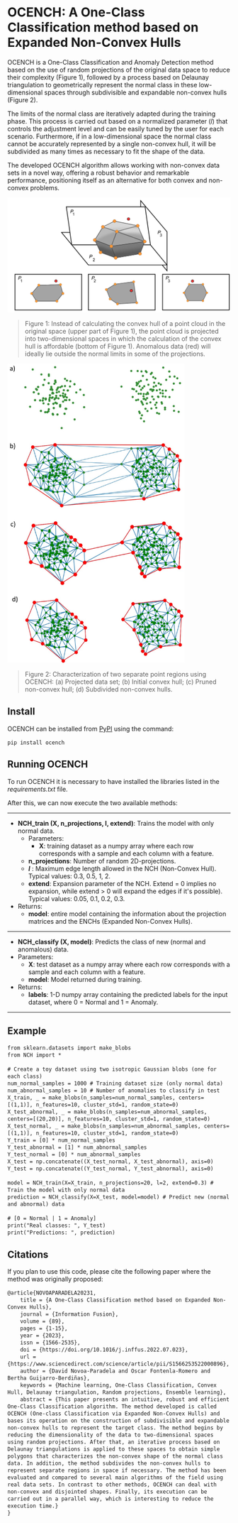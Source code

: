 # OCENCH: A One-Class Classification method based on Expanded Non-Convex Hulls

OCENCH is a One-Class Classification and Anomaly Detection method based on the use of random projections of the original data space to reduce their complexity (Figure 1), followed by a process based on  Delaunay triangulation to geometrically represent the normal class in these low-dimensional spaces through subdivisible and expandable non-convex hulls (Figure 2). 

The limits of the normal class are iteratively adapted during the training phase. This process is carried out based on a normalized parameter (*l*) that controls the adjustment level and can be easily tuned by the user for each scenario.  Furthermore, if in a low-dimensional space the normal class cannot be accurately represented by a single non-convex hull, it will be subdivided as many times as necessary to fit the shape of the data.  

The developed OCENCH algorithm allows working with non-convex data sets in a novel way, offering a robust behavior and remarkable performance, positioning itself as an alternative for both convex and non-convex problems. 


<img src="https://raw.githubusercontent.com/DavidNovoaP/OCENCH/main/figures/figure1.png" width="700">

> Figure 1: Instead of calculating the convex hull of a point cloud in the original space (upper part of Figure 1), the point cloud is projected into two-dimensional spaces in which the calculation of the convex hull is affordable (bottom of Figure 1). Anomalous data (red) will ideally lie outside the normal limits in some of the projections. 

<img src="https://github.com/DavidNovoaP/OCENCH/blob/main/figures/figure2.jpg" width="400">

> Figure 2: Characterization of two separate point regions using OCENCH: (a) Projected data set; (b) Initial convex hull; (c) Pruned non-convex hull; (d) Subdivided non-convex hulls.

## Install
OCENCH can be installed from [PyPI](https://pypi.org/project/ocench/) using the command:

    pip install ocench

## Running OCENCH
To run OCENCH it is necessary to have installed the libraries listed in the *requirements.txt* file.

After this, we can now execute the two available methods:

------------

- **NCH_train (X, n_projections, l, extend)**: Trains the model with only normal data.
    - Parameters:
        - **X**: training dataset as a numpy array where each row corresponds with a sample and each column with a feature.
   - **n_projections**: Number of random 2D-projections.
   - ***l*** : Maximum edge length allowed in the NCH (Non-Convex Hull). Typical values: 0.3, 0.5, 1, 2.
   - **extend**: Expansion parameter of the NCH. Extend = 0 implies no expansion, while extend > 0 will expand the edges if it's possible). Typical values: 0.05, 0.1, 0.2, 0.3.
 - Returns:
    - **model**: entire model containing the information about the projection matrices and the ENCHs (Expanded Non-Convex Hulls).

------------

- **NCH_classify (X, model)**: Predicts the class of new (normal and anomalous) data. 
 - Parameters:
   - **X**: test dataset as a numpy array where each row corresponds with a sample and each column with a feature.
   - **model**: Model returned during training.
 - Returns:
    - **labels**: 1-D numpy array containing the predicted labels for the input dataset, where 0 = Normal and 1 = Anomaly.

------------

## Example

    from sklearn.datasets import make_blobs
    from NCH import *
    
    # Create a toy dataset using two isotropic Gaussian blobs (one for each class)
    num_normal_samples = 1000 # Training dataset size (only normal data)
    num_abnormal_samples = 10 # Number of anomalies to classify in test
    X_train, _ = make_blobs(n_samples=num_normal_samples, centers= [(1,1)], n_features=10, cluster_std=1, random_state=0)
    X_test_abnormal, _ = make_blobs(n_samples=num_abnormal_samples, centers=[(20,20)], n_features=10, cluster_std=1, random_state=0)
    X_test_normal, _ = make_blobs(n_samples=num_abnormal_samples, centers=[(1,1)], n_features=10, cluster_std=1, random_state=0)
    Y_train = [0] * num_normal_samples
    Y_test_abnormal = [1] * num_abnormal_samples
    Y_test_normal = [0] * num_abnormal_samples
    X_test = np.concatenate((X_test_normal, X_test_abnormal), axis=0)
    Y_test = np.concatenate((Y_test_normal, Y_test_abnormal), axis=0)

    model = NCH_train(X=X_train, n_projections=20, l=2, extend=0.3) # Train the model with only normal data
    prediction = NCH_classify(X=X_test, model=model) # Predict new (normal and abnormal) data

    # [0 = Normal | 1 = Anomaly]
    print("Real classes: ", Y_test)
    print("Predictions: ", prediction)

## Citations

If you plan to use this code, please cite the following paper where the method was originally proposed:

    @article{NOVOAPARADELA20231,
        title = {A One-Class Classification method based on Expanded Non-Convex Hulls},
        journal = {Information Fusion},
        volume = {89},
        pages = {1-15},
        year = {2023},
        issn = {1566-2535},
        doi = {https://doi.org/10.1016/j.inffus.2022.07.023},
        url = {https://www.sciencedirect.com/science/article/pii/S1566253522000896},
        author = {David Novoa-Paradela and Oscar Fontenla-Romero and Bertha Guijarro-Berdiñas},
        keywords = {Machine learning, One-Class Classification, Convex Hull, Delaunay triangulation, Random projections, Ensemble learning},
        abstract = {This paper presents an intuitive, robust and efficient One-Class Classification algorithm. The method developed is called OCENCH (One-class Classification via Expanded Non-Convex Hulls) and bases its operation on the construction of subdivisible and expandable non-convex hulls to represent the target class. The method begins by reducing the dimensionality of the data to two-dimensional spaces using random projections. After that, an iterative process based on Delaunay triangulations is applied to these spaces to obtain simple polygons that characterizes the non-convex shape of the normal class data. In addition, the method subdivides the non-convex hulls to represent separate regions in space if necessary. The method has been evaluated and compared to several main algorithms of the field using real data sets. In contrast to other methods, OCENCH can deal with non-convex and disjointed shapes. Finally, its execution can be carried out in a parallel way, which is interesting to reduce the execution time.}
    }
